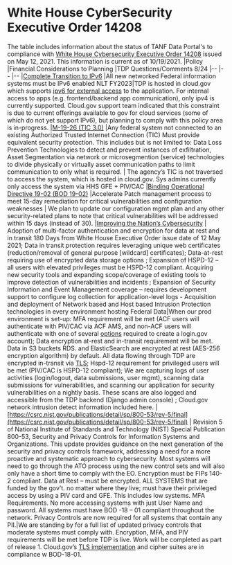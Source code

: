 # White House CyberSecurity Executive Order 14208

The table includes information about the status of TANF Data Portal's to compliance with [White House Cybersecurity Executive Order 14208]() issued on May 12, 2021. This information is current as of 10/19/2021. 
|Policy	|Financial Considerations to Planning	|TDP Questions/Comments 8/24
|--	|--	|--
|[Complete Transition to IPv6](https://www.hhs.gov/web/governance/digital-strategy/it-policy-archive/complete-transition-to-ipv6-memorandum.html)	|All new networked Federal information systems must be IPv6 enabled NLT FY2023|TDP is hosted in cloud.gov which supports [ipv6 for external access](https://cloud.gov/docs/compliance/domain-standards/) to the application. For internal access to apps (e.g. frontend/backend app communication), only ipv4 is currently supported. Cloud.gov support team indicated that this constraint is due to current offerings available to gov for cloud services (some of which do not yet support IPv6), but planning to comply with this policy area is in-progress. 
|[M-19-26 (TIC 3.0)](https://www.whitehouse.gov/wp-content/uploads/2019/09/M-19-26.pdf) |Any federal system not connected to an existing Authorized Trusted Internet Connection (TIC) Must provide equivalent security protection. This includes but is not limited to: Data Loss Prevention Technologies to detect and prevent instances of exfiltration, Asset Segmentation via network or microsegmention (service) technologies to divide physically or virtually asset communication paths to limit communication to only what is required. | The agency’s TIC is not traversed to access the system, which is hosted in cloud.gov. Sys admins currently only access the system via HHS GFE + PIV/CAC
|[Binding Operational Directive 19-02 (BOD 19-02)](https://cyber.dhs.gov/bod/19-02/) |Accelerate Patch management process to meet 15-day remediation for critical vulnerabilities and configuration weaknesses | We plan to update our configuration mgmt plan and any other security-related plans to note that critical vulnerabilities will be addressed within 15 days (instead of 30). 
|[Improving the Nation’s Cybersecurity](https://www.whitehouse.gov/briefing-room/presidential-actions/2021/05/12/executive-order-on-improving-the-nations-cybersecurity/) | Adoption of multi-factor authentication and encryption for data at rest and in transit  180 Days from White House Executive Order issue date of 12 May 2021;  Data in transit protection requires leveraging unique web certificates (reduction/removal of general purpose [wildcard] certificates);  Data-at-rest requiring use of encrypted data storage options ; Expansion of HSPD-12 – all users with elevated privileges must be HSPD-12 compliant. Acquiring new security tools and expanding scope/coverage of existing tools to improve detection of vulnerabilities and incidents ;  Expansion of Security Information and Event Management coverage – requires development support to configure log collection for application-level logs - Acquisition and deployment of Network based and Host based Intrusion Protection technologies in every environment hosting Federal Data|When our prod environment is set-up: MFA requirement will be met (ACF users will authenticate with PIV/CAC via ACF AMS, and non-ACF users will authenticate with one of several [options](https://www.login.gov/help/get-started/authentication-options/) required to create a login.gov account); Data encryption  at-rest and in-transit requirement will be met. Data in S3 buckets RDS. and ElasticSearch are encrypted at rest (AES-256 encryption algorithm) by default. All data flowing through TDP are encrypted in-transit via [TLS](https://github.com/HHS/TANF-app/blob/main/docs/Security-Compliance/Security-Controls/sc-8/index.md); Hspd-12 requirement for privileged users will be met (PIV/CAC is HSPD-12 compliant); We are capturing logs of user activities (login/logout, data submissions, user mgmt), scanning data submissions for vulnerabilities, and scanning our application for security vulnerabilities on a nightly basis.  These scans are also logged and accessible from the TDP backend (Django admin console) ; Cloud.gov network intrusion detect information included here.
|[https://csrc.nist.gov/publications/detail/sp/800-53/rev-5/final](https://csrc.nist.gov/publications/detail/sp/800-53/rev-5/final) | Revision 5 of National Institute of Standards and Technology (NIST) Special Publication 800-53, Security and Privacy Controls for Information Systems and Organizations. This update provides guidance on the next generation of the security and privacy controls framework, addressing a need for a more proactive and systematic approach to cybersecurity. Most systems will need to go through the ATO process using the new control sets and will also only have a short time to comply with the EO. Encryption must be FIPs 140-2 compliant. Data at Rest – must be encrypted. ALL SYSTEMS that are funded by the gov’t. no matter where they live; must have their privileged access by using a PIV card and GFE.  This includes low systems. MFA Requirements.  No more accessing systems with just User Name and password. All systems must have BOD -18 – 01 compliant throughout the network. Privacy Controls are now required for all systems that contain any PII.|We are standing by for a full list of updated privacy controls that moderate systems must comply with. Encryption, MFA, and PIV requirements will be met before TDP is live. Work will be completed as part of release 1. Cloud.gov’s [TLS implementation](https://cloud.gov/docs/compliance/domain-standards/#ssltls-implementation) and cipher suites are in compliance w BOD-18-01. 
